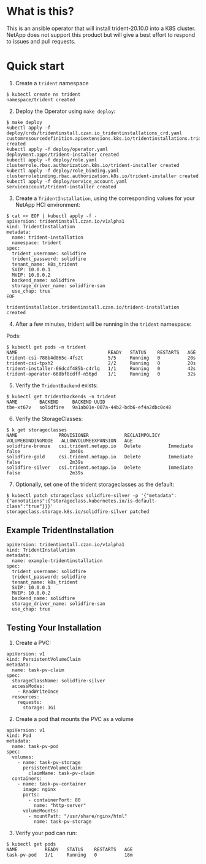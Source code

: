 # What is this?

This is an ansible operator that will install trident-20.10.0 into a K8S cluster.  NetApp does not support this product but will give a best effort to respond to issues and pull requests.

# Quick start

1. Create a `trident` namespace
```
$ kubectl create ns trident
namespace/trident created
```
2. Deploy the Operator using `make deploy`:
```
$ make deploy
kubectl apply -f deploy/crds/tridentinstall.czan.io_tridentinstallations_crd.yaml
customresourcedefinition.apiextensions.k8s.io/tridentinstallations.tridentinstall.czan.io created
kubectl apply -f deploy/operator.yaml
deployment.apps/trident-installer created
kubectl apply -f deploy/role.yaml
clusterrole.rbac.authorization.k8s.io/trident-installer created
kubectl apply -f deploy/role_binding.yaml
clusterrolebinding.rbac.authorization.k8s.io/trident-installer created
kubectl apply -f deploy/service_account.yaml
serviceaccount/trident-installer created
```
3. Create a `TridentInstallation`, using the corresponding values for your NetApp HCI environment:
```
$ cat << EOF | kubectl apply -f -
apiVersion: tridentinstall.czan.io/v1alpha1
kind: TridentInstallation
metadata:
  name: trident-installation
  namespace: trident
spec:
  trident_username: solidfire
  trident_password: solidfire
  tenant_name: k8s_trident
  SVIP: 10.0.0.1
  MVIP: 10.0.0.2
  backend_name: solidfire
  storage_driver_name: solidfire-san
  use_chap: true
EOF

tridentinstallation.tridentinstall.czan.io/trident-installation created
```
4. After a few minutes, trident will be running in the `trident` namespace:

Pods:
```
$ kubectl get pods -n trident
NAME                                 READY   STATUS    RESTARTS   AGE
trident-csi-788b4d865c-4fs2t         5/5     Running   0          20s
trident-csi-tpxh2                    2/2     Running   0          20s
trident-installer-66dcdf485b-c4rlq   1/1     Running   0          42s
trident-operator-668bf8cdff-n56pd    1/1     Running   0          32s
```

5. Verify the `TridentBackend` exists:
```
$ kubectl get tridentbackends -n trident
NAME        BACKEND     BACKEND UUID
tbe-xt67v   solidfire   9a1ab01e-007a-44b2-bdb6-ef4a2dbc0c48
```

6. Verify the StorageClasses:
```
$ k get storageclasses
NAME               PROVISIONER             RECLAIMPOLICY   VOLUMEBINDINGMODE   ALLOWVOLUMEEXPANSION   AGE
solidfire-bronze   csi.trident.netapp.io   Delete          Immediate           false                  2m40s
solidfire-gold     csi.trident.netapp.io   Delete          Immediate           false                  2m39s
solidfire-silver   csi.trident.netapp.io   Delete          Immediate           false                  2m39s
```

7. Optionally, set one of the trident storageclasses as the default:
```
$ kubectl patch storageclass solidfire-silver -p '{"metadata": {"annotations":{"storageclass.kubernetes.io/is-default-class":"true"}}}'
storageclass.storage.k8s.io/solidfire-silver patched
```

## Example TridentInstallation

```
apiVersion: tridentinstall.czan.io/v1alpha1
kind: TridentInstallation
metadata:
  name: example-tridentinstallation
spec:
  trident_username: solidfire
  trident_password: solidfire
  tenant_name: k8s_trident
  SVIP: 10.0.0.1
  MVIP: 10.0.0.2
  backend_name: solidfire
  storage_driver_name: solidfire-san
  use_chap: true

```

## Testing Your Installation
1. Create a PVC:
```
apiVersion: v1
kind: PersistentVolumeClaim
metadata:
  name: task-pv-claim
spec:
  storageClassName: solidfire-silver
  accessModes:
    - ReadWriteOnce
  resources:
    requests:
      storage: 3Gi
```

2. Create a pod that mounts the PVC as a volume
```
apiVersion: v1
kind: Pod                  
metadata:
  name: task-pv-pod  
spec:
  volumes:                   
    - name: task-pv-storage
      persistentVolumeClaim:
        claimName: task-pv-claim
  containers:
    - name: task-pv-container      
      image: nginx
      ports:
        - containerPort: 80
          name: "http-server"
      volumeMounts:
        - mountPath: "/usr/share/nginx/html"
          name: task-pv-storage
```

3. Verify your pod can run:
```
$ kubectl get pods
NAME          READY   STATUS    RESTARTS   AGE
task-pv-pod   1/1     Running   0          18m
```
